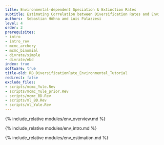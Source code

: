 ```yaml
---
title: Environmental-dependent Speciation & Extinction Rates
subtitle: Estimating Correlation between Diversification Rates and Environmental Characters
authors:  Sebastian Höhna and Luis Palazzesi
level: 4
order: 2
prerequisites:
- intro
- intro_rev
- mcmc_archery
- mcmc_binomial
- divrate/simple
- divrate/ebd
index: true
software: true
title-old: RB_DiversificationRate_Environmental_Tutorial
redirect: false
exclude_files:
- scripts/mcmc_Yule.Rev
- scripts/mcmc_Yule_prior.Rev
- scripts/mcmc_BD.Rev
- scripts/ml_BD.Rev
- scripts/ml_Yule.Rev
---
```


{% include_relative modules/env_overview.md %}

{% include_relative modules/env_intro.md %}

{% include_relative modules/env_estimation.md %}
